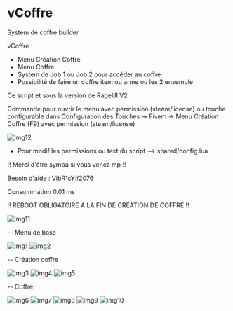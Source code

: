 # vCoffre
System de coffre builder 

vCoffre :
  - Menu Création Coffre
  - Menu Coffre 
  - System de Job 1 ou Job 2 pour accéder au coffre 
  - Possibilité de faire un coffre item ou arme ou les 2 ensemble
  
Ce script et sous la version de RageUI V2

Commande pour ouvrir le menu avec permission (steam/license) ou touche configurable dans Configuration des Touches -> Fivem -> Menu Création Coffre (F9) avec permission (steam/license)


![img12](https://user-images.githubusercontent.com/83341842/133889650-1c8c87e9-48a2-4885-822f-19e4d5df1049.PNG)


- Pour modif les permissions ou text du script --> shared/config.lua

!! Merci d'être sympa si vous venez mp !!

Besoin d'aide : VibR1cY#2076

Consommation 0.01 ms

!! REBOOT OBLIGATOIRE A LA FIN DE CRÉATION DE COFFRE !!

![img11](https://user-images.githubusercontent.com/83341842/133889429-0bbd2b2a-ae34-43d0-9f26-0358584c110c.PNG)

-- Menu de base 

![img1](https://user-images.githubusercontent.com/83341842/133889448-f204badb-18fa-4bd4-b878-822643001ef0.PNG)
![img2](https://user-images.githubusercontent.com/83341842/133889454-699c576c-9643-4d56-abf8-428c63b02b9d.PNG)

-- Création coffre

![img3](https://user-images.githubusercontent.com/83341842/133889476-3c9ac8c0-eced-4de0-a775-f6509c273b71.PNG)
![img4](https://user-images.githubusercontent.com/83341842/133889481-013be165-4f0c-4953-a808-e5b0fec3ac29.PNG)
![img5](https://user-images.githubusercontent.com/83341842/133889489-9dbbfa49-cb16-46c4-b721-dc6e153fe38f.PNG)

-- Coffre 

![img6](https://user-images.githubusercontent.com/83341842/133889507-ecfa7125-6e4b-493a-9b81-58f7e96e8df8.PNG)
![img7](https://user-images.githubusercontent.com/83341842/133889512-7a6d0539-36b6-48d8-8a3c-d69514a79d37.PNG)
![img8](https://user-images.githubusercontent.com/83341842/133889515-ad4f2bda-b730-4e6a-89ea-0fca92f8298b.PNG)
![img9](https://user-images.githubusercontent.com/83341842/133889519-b419b816-777c-4adc-a4ba-1e5004cb8f76.PNG)
![img10](https://user-images.githubusercontent.com/83341842/133889523-68e3f0e0-a3c2-43ca-ab0c-1029cf3bc537.PNG)
